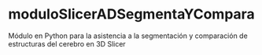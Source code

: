# moduloSlicerADSegmentaYCompara
Módulo en Python para la asistencia a la segmentación y comparación de estructuras del cerebro en 3D Slicer
